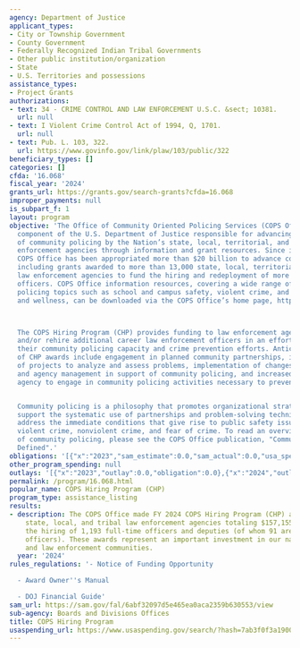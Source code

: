 ```yaml
---
agency: Department of Justice
applicant_types:
- City or Township Government
- County Government
- Federally Recognized Indian Tribal Governments
- Other public institution/organization
- State
- U.S. Territories and possessions
assistance_types:
- Project Grants
authorizations:
- text: 34 - CRIME CONTROL AND LAW ENFORCEMENT U.S.C. &sect; 10381.
  url: null
- text: I Violent Crime Control Act of 1994, Q, 1701.
  url: null
- text: Pub. L. 103, 322.
  url: https://www.govinfo.gov/link/plaw/103/public/322
beneficiary_types: []
categories: []
cfda: '16.068'
fiscal_year: '2024'
grants_url: https://grants.gov/search-grants?cfda=16.068
improper_payments: null
is_subpart_f: 1
layout: program
objective: 'The Office of Community Oriented Policing Services (COPS Office) is the
  component of the U.S. Department of Justice responsible for advancing the practice
  of community policing by the Nation’s state, local, territorial, and tribal law
  enforcement agencies through information and grant resources. Since inception, the
  COPS Office has been appropriated more than $20 billion to advance community policing,
  including grants awarded to more than 13,000 state, local, territorial, and tribal
  law enforcement agencies to fund the hiring and redeployment of more than 136,000
  officers. COPS Office information resources, covering a wide range of community
  policing topics such as school and campus safety, violent crime, and officer safety
  and wellness, can be downloaded via the COPS Office’s home page, https://cops.usdoj.gov.



  The COPS Hiring Program (CHP) provides funding to law enforcement agencies to hire
  and/or rehire additional career law enforcement officers in an effort to increase
  their community policing capacity and crime prevention efforts. Anticipated outcomes
  of CHP awards include engagement in planned community partnerships, implementation
  of projects to analyze and assess problems, implementation of changes to personnel
  and agency management in support of community policing, and increased capacity of
  agency to engage in community policing activities necessary to prevent crime.


  Community policing is a philosophy that promotes organizational strategies that
  support the systematic use of partnerships and problem-solving techniques to proactively
  address the immediate conditions that give rise to public safety issues such as
  violent crime, nonviolent crime, and fear of crime. To read an overview of the principles
  of community policing, please see the COPS Office publication, "Community Policing
  Defined".'
obligations: '[{"x":"2023","sam_estimate":0.0,"sam_actual":0.0,"usa_spending_actual":0.0},{"x":"2024","sam_estimate":0.0,"sam_actual":157200163.0,"usa_spending_actual":0.0},{"x":"2025","sam_estimate":0.0,"sam_actual":156668839.0,"usa_spending_actual":0.0}]'
other_program_spending: null
outlays: '[{"x":"2023","outlay":0.0,"obligation":0.0},{"x":"2024","outlay":0.0,"obligation":0.0},{"x":"2025","outlay":0.0,"obligation":0.0}]'
permalink: /program/16.068.html
popular_name: COPS Hiring Program (CHP)
program_type: assistance_listing
results:
- description: The COPS Office made FY 2024 COPS Hiring Program (CHP) awards to 235
    state, local, and tribal law enforcement agencies totaling $157,155,896 to support
    the hiring of 1,193 full-time officers and deputies (of whom 91 are school resource
    officers). These awards represent an important investment in our nation's safety
    and law enforcement communities.
  year: '2024'
rules_regulations: '- Notice of Funding Opportunity

  - Award Owner''s Manual

  - DOJ Financial Guide'
sam_url: https://sam.gov/fal/6abf32097d5e465ea0aca2359b630553/view
sub-agency: Boards and Divisions Offices
title: COPS Hiring Program
usaspending_url: https://www.usaspending.gov/search/?hash=7ab3f0f3a1900df329560327088b1abb
---
```

